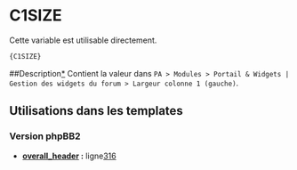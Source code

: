 # C1SIZE


Cette variable est utilisable directement.

```html
{C1SIZE}
```

##Description[*](https://fa-tvars.appspot.com/var/C1SIZE)
Contient la valeur dans `PA > Modules > Portail & Widgets | Gestion des widgets du forum > Largeur colonne 1 (gauche)`.

## Utilisations dans les templates

### Version phpBB2
* __[overall_header](../tpl/var/subsilver/overall_header.md#readme) :__ ligne[316](../tpl/src/subsilver/overall_header.tpl#L316)